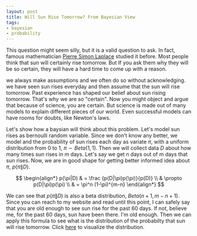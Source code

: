 ```yaml
---
layout: post
title: Will Sun Rise Tomorrow? From Bayesian View
tags:
- bayesian
- probability
---
```


This question might seem silly, but it is a valid question to ask. In fact, famous mathematician <a href="https://en.wikipedia.org/wiki/Pierre-Simon_Laplace" target="_blank">Pierre Simon Laplace</a> studied it before. Most people think that sun will certainly rise tomorrow. But If you ask them why they will be so certain, they will have a hard time to come up with a reason.<!--break-->

we always make assumptions and we often do so without acknowledging. we have seen sun rises everyday and then assume that the sun will rise tomorrow. Past experience has shaped our belief about sun rising tomorrow. That's why we are so "certain". Now you might object and argue that because of science, you are certain. But science is made out of many models to explain different pieces of our world. Even successful models can have rooms for doubts, like Newton's laws. 

Let's show how a baysian will think about this problem. Let's model sun rises as bernoulli random variable. Since we don't know any better, we model and the probability of sun rises each day as variate $\pi$, with a uniform distribution from 0 to 1, $\pi \sim Beta(1,1)$. Then we will collect data $D$ about how many times sun rises in $m$ days. Let's say we get n days out of m days that sun rises. Now, we are in good shape for getting better informed idea about $\pi$, $p(\pi\|D)$.

$$
\begin{align*}
p(\pi|D) & = \frac {p(D|\pi)p(\pi)}{p(D)}
\\ & \propto p(D|\pi)p(\pi)
\\ & = \pi^n (1-\pi)^{m-n}
\end{align*}
$$

We can see that $p(\pi\|D)$ is also a beta distribution, $Beta(n+1,m-n+1)$. Since you can reach to my website and read until this point, I can safely say that you are old enough to see sun rise for the past 60 days. If not, believe me, for the past 60 days, sun have been there. I'm old enough. Then we can apply this formula to see what is the distribution of the probabilty that sun will rise tomorrow. Click <a href="http://www.wolframalpha.com/input/?i=beta+distribution%2861%2C1%29" target="_blank">here</a> to visualize the distribution.

